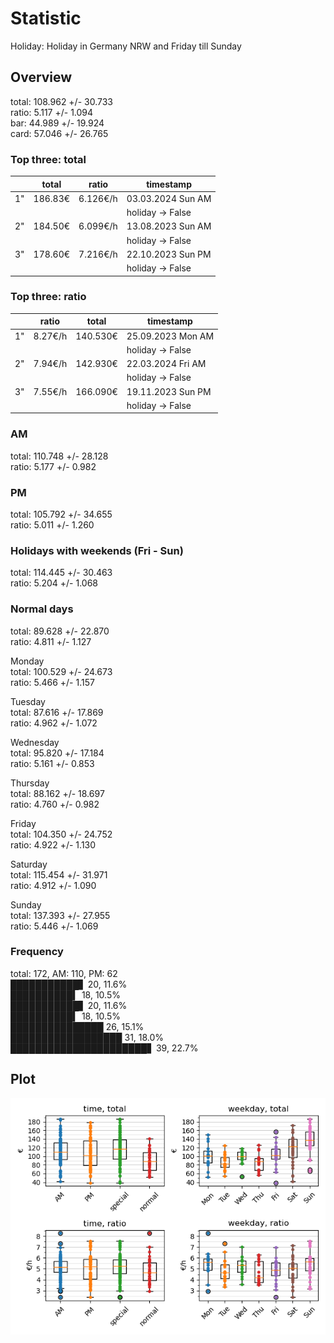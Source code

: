 # Statistic  
Holiday: Holiday in Germany NRW and Friday till Sunday  
## Overview  
total: 108.962 +/- 30.733  
ratio:   5.117 +/-  1.094  
bar:    44.989 +/- 19.924  
card:   57.046 +/- 26.765  
  
  
### Top three: total  
&nbsp;|total|ratio|timestamp
---|---|---|---
1"|186.83€|6.126€/h|03.03.2024 Sun AM
&nbsp;|&nbsp;|&nbsp;|holiday -> False
2"|184.50€|6.099€/h|13.08.2023 Sun AM
&nbsp;|&nbsp;|&nbsp;|holiday -> False
3"|178.60€|7.216€/h|22.10.2023 Sun PM
&nbsp;|&nbsp;|&nbsp;|holiday -> False
  
  
### Top three: ratio  
&nbsp;|ratio|total|timestamp
---|---|---|---
1"| 8.27€/h|140.530€|25.09.2023 Mon AM
&nbsp;|&nbsp;|&nbsp;|holiday -> False
2"| 7.94€/h|142.930€|22.03.2024 Fri AM
&nbsp;|&nbsp;|&nbsp;|holiday -> False
3"| 7.55€/h|166.090€|19.11.2023 Sun PM
&nbsp;|&nbsp;|&nbsp;|holiday -> False
  
  
### AM  
total: 110.748 +/- 28.128  
ratio:   5.177 +/-  0.982  
  
### PM  
total: 105.792 +/- 34.655  
ratio:   5.011 +/-  1.260  
  
  
### Holidays with weekends (Fri - Sun)  
total: 114.445 +/- 30.463  
ratio:   5.204 +/-  1.068  
  
### Normal days  
total:  89.628 +/- 22.870  
ratio:   4.811 +/-  1.127  
  
  
Monday  
total: 100.529 +/- 24.673  
ratio:   5.466 +/-  1.157  
  
Tuesday  
total:  87.616 +/- 17.869  
ratio:   4.962 +/-  1.072  
  
Wednesday  
total:  95.820 +/- 17.184  
ratio:   5.161 +/-  0.853  
  
Thursday  
total:  88.162 +/- 18.697  
ratio:   4.760 +/-  0.982  
  
Friday  
total: 104.350 +/- 24.752  
ratio:   4.922 +/-  1.130  
  
Saturday  
total: 115.454 +/- 31.971  
ratio:   4.912 +/-  1.090  
  
Sunday  
total: 137.393 +/- 27.955  
ratio:   5.446 +/-  1.069  
  
  
### Frequency  
total: 172, AM: 110, PM: 62  
███████████▋ 20, 11.6%  
██████████▍ 18, 10.5%  
███████████▋ 20, 11.6%  
██████████▍ 18, 10.5%  
███████████████ 26, 15.1%  
██████████████████ 31, 18.0%  
██████████████████████▋ 39, 22.7%  
  
  
## Plot  
![Image](harvest.png)